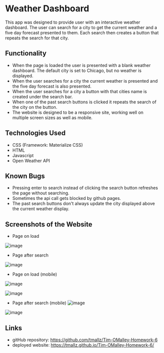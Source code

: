 # Weather Dashboard

This app was designed to provide user with an interactive weather dashboard. The user can search for a city to get the current weather and a five day forecast presented to them. Each search then creates a button that repeats the search for that city.

## Functionality

- When the page is loaded the user is presented with a blank weather dashboard. The default city is set to Chicago, but no weather is displayed.
- When the user searches for a city the current weather is presented and the five day forecast is also presented. 
- When the user searches for a city a button with that cities name is created under the search bar.
- When one of the past search buttons is clicked it repeats the search of the city on the button.
- The website is designed to be a responsive site, working well on multiple screen sizes as well as mobile.

## Technologies Used

- CSS (Framework: Materialize CSS) 
- HTML
- Javascript
- Open Weather API

## Known Bugs

- Pressing enter to search instead of clicking the search button refreshes the page without searching.
- Sometimes the api call gets blocked by github pages.
- The past search buttons don't always update the city displayed above the current weather display.

## Screenshots of the Website

- Page on load

![image](https://user-images.githubusercontent.com/61262154/119266551-db21dd80-bbb0-11eb-8d84-0c5f48410210.png)

- Page after search

![image](https://user-images.githubusercontent.com/61262154/119266581-fb519c80-bbb0-11eb-8105-b3b24a46f46b.png)

- Page on load (mobile)

 ![image](https://user-images.githubusercontent.com/61262154/119266627-2b993b00-bbb1-11eb-97ba-9558dc368072.png)
 
 ![image](https://user-images.githubusercontent.com/61262154/119266697-69965f00-bbb1-11eb-81c9-7ee7625a5404.png)

 
- Page after search (mobile)
![image](https://user-images.githubusercontent.com/61262154/119266664-51264480-bbb1-11eb-9257-94ac8bcff956.png)

![image](https://user-images.githubusercontent.com/61262154/119266684-5daa9d00-bbb1-11eb-9f9b-a86ed53da1e8.png)

## Links

- gitHub repository: https://github.com/tmallz/Tim-OMalley-Homework-6
- deployed website: https://tmallz.github.io/Tim-OMalley-Homework-6/

